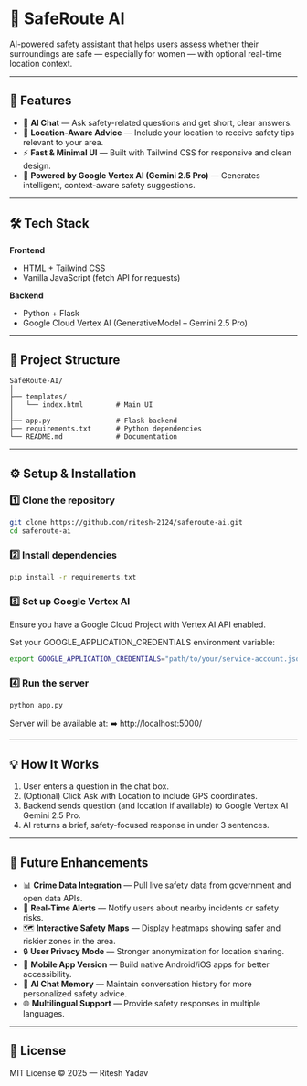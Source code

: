 # 🚦 SafeRoute AI

AI-powered safety assistant that helps users assess whether their surroundings are safe — especially for women — with optional real-time location context.

---

## 📌 Features

- 💬 **AI Chat** — Ask safety-related questions and get short, clear answers.  
- 📍 **Location-Aware Advice** — Include your location to receive safety tips relevant to your area.  
- ⚡ **Fast & Minimal UI** — Built with Tailwind CSS for responsive and clean design.  
- 🧠 **Powered by Google Vertex AI (Gemini 2.5 Pro)** — Generates intelligent, context-aware safety suggestions.  

---

## 🛠 Tech Stack

**Frontend**
- HTML + Tailwind CSS
- Vanilla JavaScript (fetch API for requests)

**Backend**
- Python + Flask
- Google Cloud Vertex AI (GenerativeModel – Gemini 2.5 Pro)

---

## 📂 Project Structure

```
SafeRoute-AI/
│
├── templates/
│   └── index.html        # Main UI
│
├── app.py                # Flask backend
├── requirements.txt      # Python dependencies
└── README.md             # Documentation
```

---

## ⚙️ Setup & Installation

### 1️⃣ Clone the repository
```bash
git clone https://github.com/ritesh-2124/saferoute-ai.git
cd saferoute-ai
```

### 2️⃣ Install dependencies
```bash
pip install -r requirements.txt
```

### 3️⃣ Set up Google Vertex AI
Ensure you have a Google Cloud Project with Vertex AI API enabled.

Set your GOOGLE_APPLICATION_CREDENTIALS environment variable:

```bash
export GOOGLE_APPLICATION_CREDENTIALS="path/to/your/service-account.json"
```

### 4️⃣ Run the server
```bash
python app.py
```

Server will be available at:
➡️ http://localhost:5000/

---

## 💡 How It Works

1. User enters a question in the chat box.
2. (Optional) Click Ask with Location to include GPS coordinates.
3. Backend sends question (and location if available) to Google Vertex AI Gemini 2.5 Pro.
4. AI returns a brief, safety-focused response in under 3 sentences.

---

## 🚀 Future Enhancements

- 📊 **Crime Data Integration** — Pull live safety data from government and open data APIs.
- 📢 **Real-Time Alerts** — Notify users about nearby incidents or safety risks.
- 🗺 **Interactive Safety Maps** — Display heatmaps showing safer and riskier zones in the area.
- 🔒 **User Privacy Mode** — Stronger anonymization for location sharing.
- 📱 **Mobile App Version** — Build native Android/iOS apps for better accessibility.
- 🧠 **AI Chat Memory** — Maintain conversation history for more personalized safety advice.
- 🌐 **Multilingual Support** — Provide safety responses in multiple languages.

---

## 📜 License

MIT License © 2025 — Ritesh Yadav